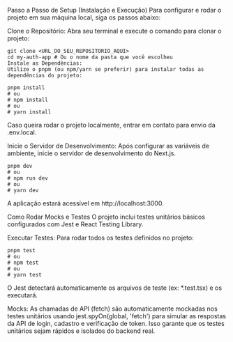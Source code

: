Passo a Passo de Setup (Instalação e Execução)
Para configurar e rodar o projeto em sua máquina local, siga os passos abaixo:

Clone o Repositório:
Abra seu terminal e execute o comando para clonar o projeto:

```
git clone <URL_DO_SEU_REPOSITORIO_AQUI>
cd my-auth-app # Ou o nome da pasta que você escolheu
Instale as Dependências:
Utilize o pnpm (ou npm/yarn se preferir) para instalar todas as dependências do projeto:
```

```
pnpm install
# ou
# npm install
# ou
# yarn install
```

Caso queira rodar o projeto localmente, entrar em contato para envio da .env.local.

Inicie o Servidor de Desenvolvimento:
Após configurar as variáveis de ambiente, inicie o servidor de desenvolvimento do Next.js.

```
pnpm dev
# ou
# npm run dev
# ou
# yarn dev
```

A aplicação estará acessível em http://localhost:3000.

Como Rodar Mocks e Testes
O projeto inclui testes unitários básicos configurados com Jest e React Testing Library.

Executar Testes:
Para rodar todos os testes definidos no projeto:

```
pnpm test
# ou
# npm test
# ou
# yarn test
```

O Jest detectará automaticamente os arquivos de teste (ex: *.test.tsx) e os executará.

Mocks:
As chamadas de API (fetch) são automaticamente mockadas nos testes unitários usando jest.spyOn(global, 'fetch') para simular as respostas da API de login, cadastro e verificação de token. Isso garante que os testes unitários sejam rápidos e isolados do backend real.